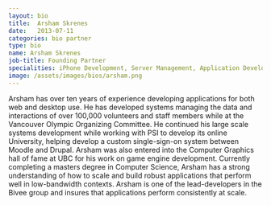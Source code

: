 ```yaml
---
layout: bio
title:  Arsham Skrenes
date:   2013-07-11
categories: bio partner
type: bio
name: Arsham Skrenes
job-title: Founding Partner
specialities: iPhone Development, Server Management, Application Development
image: /assets/images/bios/arsham.png
---
```


Arsham has over ten years of experience developing applications for both web and desktop use. He has developed systems managing the data and interactions of over 100,000 volunteers and staff members while at the Vancouver Olympic Organizing Committee. He continued his large scale systems development while working with PSI to develop its online University, helping develop a custom single-sign-on system between Moodle and Drupal. Arsham was also entered into the Computer Graphics hall of fame at UBC for his work on game engine development. Currently completing a masters degree in Computer Science, Arsham has a strong understanding of how to scale and build robust applications that perform well in low-bandwidth contexts. Arsham is one of the lead-developers in the Bivee group and insures that applications perform consistently at scale.